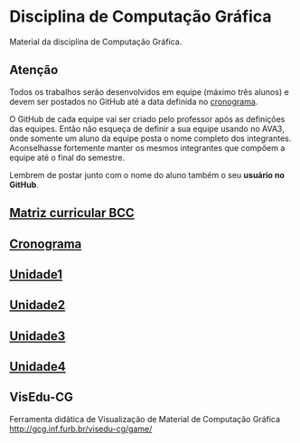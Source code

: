 <!-- Disciplina OLD <https://ava3.furb.br/course/view.php?id=24150> -->

# Disciplina de Computação Gráfica

Material da disciplina de Computação Gráfica.

## Atenção

Todos os trabalhos serão desenvolvidos em equipe (máximo três alunos) e devem ser postados no GitHub até a data definida no [cronograma](cronograma.md "cronograma").

O GitHub de cada equipe vai ser criado pelo professor após as definições das equipes. Então não esqueça de definir a sua equipe usando no AVA3, onde somente um aluno da equipe posta o nome completo dos integrantes. Aconselhasse fortemente manter os mesmos integrantes que compõem a equipe até o final do semestre.

Lembrem de postar junto com o nome do aluno também o seu **usuário no GitHub**.

## [Matriz curricular BCC](matriz_BCC.pdf "Matriz curricular BCC")  

## [Cronograma](cronograma.md "cronograma")  

## [Unidade1](Unidade1 "Unidade 1")  

## [Unidade2](Unidade2 "Unidade 2")  

## [Unidade3](Unidade3 "Unidade 3")  

## [Unidade4](Unidade4 "Unidade 4")  

## VisEdu-CG

Ferramenta didática de Visualização de Material de Computação Gráfica  
<http://gcg.inf.furb.br/visedu-cg/game/>
